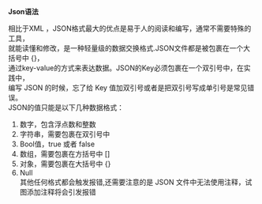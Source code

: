 **Json语法**
  
相比于XML ，JSON格式最大的优点是易于人的阅读和编写，通常不需要特殊的工具，  
就能读懂和修改，是一种轻量级的数据交换格式.JSON文件都是被包裹在一个大括号中 {}，  
通过key-value的方式来表达数据。JSON的Key必须包裹在一个双引号中，在实践中，  
编写 JSON 的时候，忘了给 Key 值加双引号或者是把双引号写成单引号是常见错误。  
JSON的值只能是以下几种数据格式：  
1. 数字，包含浮点数和整数
2. 字符串，需要包裹在双引号中
3. Bool值，true 或者 false
4. 数组，需要包裹在方括号中 []
5. 对象，需要包裹在大括号中 {}
6. Null  
其他任何格式都会触发报错,还需要注意的是 JSON 文件中无法使用注释，试图添加注释将会引发报错
